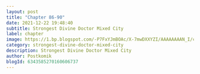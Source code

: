 ```yaml
---
layout: post 
title: "Chapter 86-90"
date: 2021-12-22 19:48:40
subtitle: Strongest Divine Doctor Mixed City
label: chapter
image: https://1.bp.blogspot.com/-P7FxYJmBOAc/X-7mwDXXYZI/AAAAAAAAN_I/ct8D8fYgZxcFD7_9xKdALKCifRhsmzDNwCLcBGAsYHQ/s72-c/Strongest-Divine-Doctor-Mixed-City.jpg
category: strongest-divine-doctor-mixed-city
description: Strongest Divine Doctor Mixed City
author: Postkomik
blogId: 6343585270160606737
---
```

